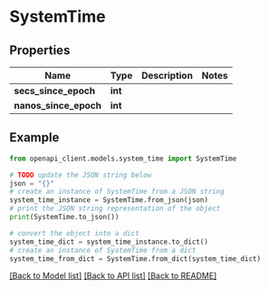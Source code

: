 # SystemTime


## Properties

Name | Type | Description | Notes
------------ | ------------- | ------------- | -------------
**secs_since_epoch** | **int** |  | 
**nanos_since_epoch** | **int** |  | 

## Example

```python
from openapi_client.models.system_time import SystemTime

# TODO update the JSON string below
json = "{}"
# create an instance of SystemTime from a JSON string
system_time_instance = SystemTime.from_json(json)
# print the JSON string representation of the object
print(SystemTime.to_json())

# convert the object into a dict
system_time_dict = system_time_instance.to_dict()
# create an instance of SystemTime from a dict
system_time_from_dict = SystemTime.from_dict(system_time_dict)
```
[[Back to Model list]](../README.md#documentation-for-models) [[Back to API list]](../README.md#documentation-for-api-endpoints) [[Back to README]](../README.md)


